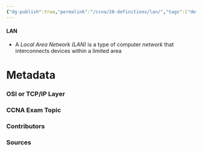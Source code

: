 ```yaml
---
{"dg-publish":true,"permalink":"/ccna/20-definitions/lan/","tags":["defs_ccna"],"created":"2023-11-13T08:34:34.979-08:00","updated":"2023-11-13T08:35:39.584-08:00"}
---
```


#### LAN
- A *Local Area Network (LAN)* is a type of computer *network* that interconnects devices within a limited area







# Metadata
### OSI or TCP/IP Layer

### CCNA Exam Topic

### Contributors

### Sources

